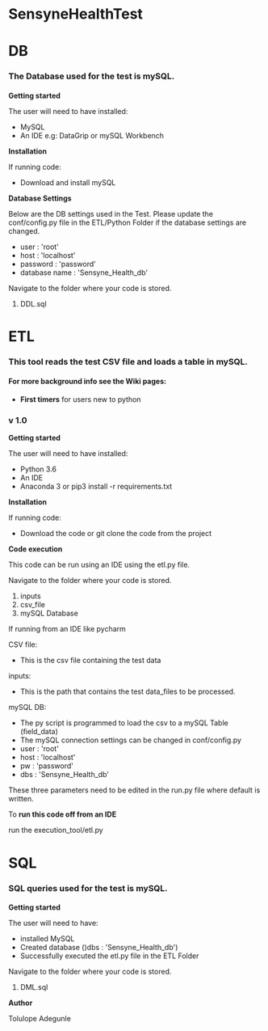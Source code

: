 # SensyneHealthTest

# DB
### The Database used for the test is mySQL. 
#### 
 

**Getting started**

The user will need to have installed: 
- MySQL
- An IDE e.g: DataGrip or mySQL Workbench   

**Installation**

If running code:
- Download and install mySQL

**Database Settings**

Below are the DB settings used in the Test. Please update the conf/config.py file in the ETL/Python Folder if the database settings are changed.
- user : 'root'
- host : 'localhost'
- password : 'password'
- database name : 'Sensyne_Health_db' 

Navigate to the folder where your code is stored. 

1) DDL.sql





# ETL
### This tool reads the test CSV file and loads a table in mySQL. 
#### For more background info see the Wiki pages:
#### 
*  **First timers** for users new to python
### v 1.0

**Getting started**

The user will need to have installed: 
- Python 3.6 
- An IDE  
- Anaconda 3 or pip3 install -r requirements.txt

**Installation**

If running code:
- Download the code or git clone the code from the project

**Code execution**

This code can be run using an IDE using the etl.py file.

Navigate to the folder where your code is stored. 

1) inputs
2) csv_file
3) mySQL Database

If running from an IDE like pycharm

CSV file:
- This is the csv file containing the test data

inputs:
- This is the path that contains the test data_files to be processed.

mySQL DB:
- The py script is programmed to load the csv to a mySQL Table (field_data)
- The mySQL connection settings can be changed in conf/config.py
- user : 'root'
- host : 'localhost'
- pw : 'password'
- dbs : 'Sensyne_Health_db' 

These three parameters need to be edited in the run.py file where default is written. 

To **run this code off from an IDE**  

run the execution_tool/etl.py



# SQL
### SQL queries used for the test is mySQL. 
#### 
 

**Getting started**

The user will need to have: 
- installed MySQL
- Created database ()dbs : 'Sensyne_Health_db') 
- Successfully executed the etl.py file in the ETL Folder 

 

Navigate to the folder where your code is stored. 

1) DML.sql
 
 

**Author**

Tolulope Adegunle
 


